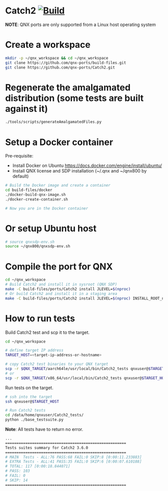 # Catch2 [![Build](https://github.com/qnx-ports/build-files/actions/workflows/Catch2.yml/badge.svg)](https://github.com/qnx-ports/build-files/actions/workflows/Catch2.yml)

**NOTE**: QNX ports are only supported from a Linux host operating system

# Create a workspace
```bash
mkdir -p ~/qnx_workspace && cd ~/qnx_workspace
git clone https://github.com/qnx-ports/build-files.git
git clone https://github.com/qnx-ports/Catch2.git
```

# Regenerate the amalgamated distribution (some tests are built against it)
```bash
./tools/scripts/generateAmalgamatedFiles.py
```

# Setup a Docker container

Pre-requisite:

* Install Docker on Ubuntu https://docs.docker.com/engine/install/ubuntu/
* Install QNX license and SDP installation (~/.qnx and ~/qnx800 by default)

```bash
# Build the Docker image and create a container
cd build-files/docker
./docker-build-qnx-image.sh
./docker-create-container.sh

# Now you are in the Docker container
```

# Or setup Ubuntu host
```bash
# source qnxsdp-env.sh
source ~/qnx800/qnxsdp-env.sh
```

# Compile the port for QNX
```bash
cd ~/qnx_workspace
# Build Catch2 and install it in sysroot (QNX SDP)
make -C build-files/ports/Catch2 install JLEVEL=$(nproc)
# Or build Catch2 and install it in a staging area
make -C build-files/ports/Catch2 install JLEVEL=$(nproc) INSTALL_ROOT_nto=<PATH_TO_YOUR_STAGING_AREA> USE_INSTALL_ROOT=true
```

# How to run tests

Build Catch2 test and scp it to the target.
```bash
cd ~/qnx_workspace

# define target IP address
TARGET_HOST=<target-ip-address-or-hostname>

# copy Catch2 test binaries to your QNX target
scp -r $QNX_TARGET/aarch64le/usr/local/bin/Catch2_tests qnxuser@$TARGET_HOST:/data/home/qnxuser/
# or
scp -r $QNX_TARGET/x86_64/usr/local/bin/Catch2_tests qnxuser@$TARGET_HOST:/data/home/qnxuser/
```

Run tests on the target.
```bash
# ssh into the target
ssh qnxuser@$TARGET_HOST

# Run Catch2 tests
cd /data/home/qnxuser/Catch2_tests/
python ./base_testsuite.py
```

**Note**: All tests have to return no error.

```bash
...
======================================================
Tests suites summary for Catch2 3.6.0
======================================================
# MAIN  Tests - ALL:76 PASS:68 FAIL:0 SKIP:8 [0:00:11.233883]
# EXTRA Tests - ALL:41 PASS:35 FAIL:0 SKIP:6 [0:00:07.610188]
# TOTAL: 117 [0:00:18.844071]
# PASS: 103
# FAIL: 0
# SKIP: 14
======================================================
```
